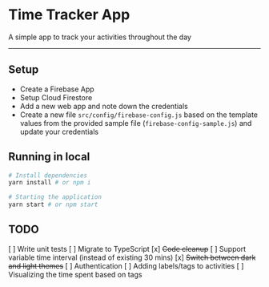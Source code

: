 # Time Tracker App
A simple app to track your activities throughout the day

---

## Setup
- Create a Firebase App
- Setup Cloud Firestore
- Add a new web app and note down the credentials
- Create a new file `src/config/firebase-config.js` based on the template values from the provided sample file (`firebase-config-sample.js`) and update your credentials

## Running in local
```sh
# Install dependencies
yarn install # or npm i

# Starting the application
yarn start # or npm start
```

## TODO
[ ] Write unit tests
[ ] Migrate to TypeScript
[x] ~~Code cleanup~~
[ ] Support variable time interval (instead of existing 30 mins)
[x] ~~Switch between dark and light themes~~
[ ] Authentication
[ ] Adding labels/tags to activities
[ ] Visualizing the time spent based on tags
